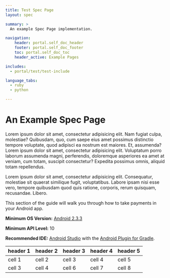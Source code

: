 ```yaml
---
title: Test Spec Page
layout: spec

summary: > 
  An example Spec Page implementation.

navigation:
    header: portal.self_doc_header 
    footer: portal.self_doc_footer
    toc: portal.self_doc_toc
    header_active: Example Pages

includes:
  - portal/test/test-include

language_tabs: 
  - ruby 
  - python

---
```


# An Example Spec Page

Lorem ipsum dolor sit amet, consectetur adipisicing elit. Nam fugiat culpa, molestiae? Quibusdam, quo, cum saepe eius amet possimus distinctio tempore voluptate, quod adipisci ea nostrum est maiores. Et, assumenda? Lorem ipsum dolor sit amet, consectetur adipisicing elit. Voluptatum porro laborum assumenda magni, perferendis, doloremque asperiores ea amet at veniam, cum totam, suscipit consectetur? Expedita possimus omnis, aliquid totam repellendus.

Lorem ipsum dolor sit amet, consectetur adipisicing elit. Consequatur, molestiae sit quaerat similique fugit, voluptatibus. Labore ipsam nisi esse vero, tempore quibusdam quod quis ratione, corporis, rerum quisquam, recusandae. Libero.


This section of the guide will walk you through how to take payments in your Android app.

**Minimum OS Version:** [Android 2.3.3](http://developer.android.com/about/versions/android-2.3.3.html)

**Minimum API Level:** 10

**Recommended IDE:** [Android Studio](https://developer.android.com/sdk/index.html) with the [Android Plugin for Gradle](http://developer.android.com/tools/revisions/gradle-plugin.html).

| header 1 | header 2 | header 3 | header 4 | header 5 |
| -------- | -------- |----------|----------|----------|
| cell 1   | cell 2   | cell 3   | cell 4   |  cell 5  | 
| cell 3   | cell 4   | cell 6   | cell 7   | cell 8   |

